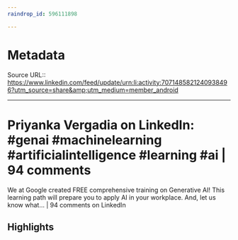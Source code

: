 ```yaml
---
raindrop_id: 596111898

---
```


# Metadata
Source URL:: https://www.linkedin.com/feed/update/urn:li:activity:7071485821240938496?utm_source=share&amp;utm_medium=member_android


---
# Priyanka Vergadia on LinkedIn: #genai #machinelearning #artificialintelligence #learning #ai | 94 comments

We at Google created FREE comprehensive training on Generative AI! This learning path will prepare you to apply AI in your workplace. And, let us know what… | 94 comments on LinkedIn

## Highlights
